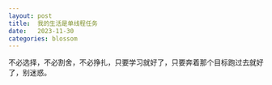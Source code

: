 ```yaml
---
layout: post
title:  我的生活是单线程任务
date:   2023-11-30
categories: blossom
---
```


不必选择，不必割舍，不必挣扎，只要学习就好了，只要奔着那个目标跑过去就好了，别迷惑。
